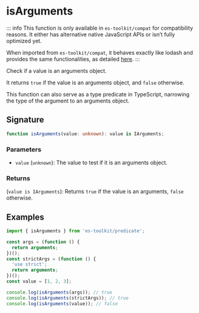 # isArguments

::: info
This function is only available in `es-toolkit/compat` for compatibility reasons. It either has alternative native JavaScript APIs or isn’t fully optimized yet.

When imported from `es-toolkit/compat`, it behaves exactly like lodash and provides the same functionalities, as detailed [here](../../../compatibility.md).
:::

Check if a value is an arguments object.

It returns `true` if the value is an arguments object, and `false` otherwise.

This function can also serve as a type predicate in TypeScript, narrowing the type of the argument to an arguments object.

## Signature

```typescript
function isArguments(value: unknown): value is IArguments;
```

### Parameters

- `value` (`unknown`): The value to test if it is an arguments object.

### Returns

(`value is IArguments`): Returns `true` if the value is an arguments, `false` otherwise.

## Examples

```typescript
import { isArguments } from 'es-toolkit/predicate';

const args = (function () {
  return arguments;
})();
const strictArgs = (function () {
  'use strict';
  return arguments;
})();
const value = [1, 2, 3];

console.log(isArguments(args)); // true
console.log(isArguments(strictArgs)); // true
console.log(isArguments(value)); // false
```
